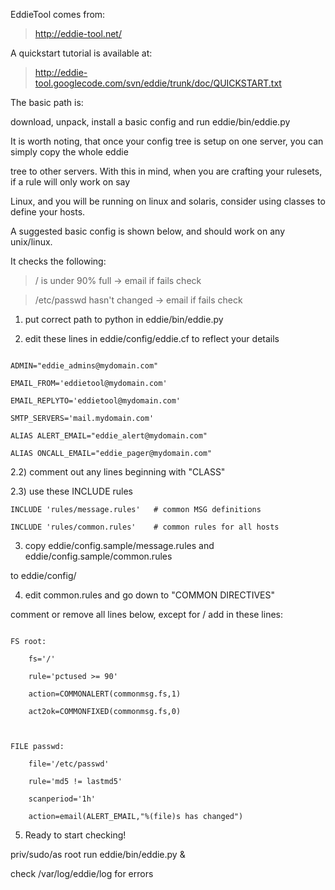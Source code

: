 EddieTool comes from:

> http://eddie-tool.net/



A quickstart tutorial is available at:

> http://eddie-tool.googlecode.com/svn/eddie/trunk/doc/QUICKSTART.txt



The basic path is:

download, unpack, install a basic config and run eddie/bin/eddie.py



It is worth noting, that once your config tree is setup on one server, you can simply copy the whole eddie

tree to other servers. With this in mind, when you are crafting your rulesets, if a rule will only work on say

Linux, and you will be running on linux and solaris, consider using classes to define your hosts.



A suggested basic config is shown below, and should work on any unix/linux.

It checks the following:

> / is under 90% full -> email if fails check

> /etc/passwd hasn't changed -> email if fails check





1) put correct path to python in eddie/bin/eddie.py

2) edit these lines in eddie/config/eddie.cf to reflect your details

```

ADMIN="eddie_admins@mydomain.com"

EMAIL_FROM='eddietool@mydomain.com'

EMAIL_REPLYTO='eddietool@mydomain.com'

SMTP_SERVERS='mail.mydomain.com'

ALIAS ALERT_EMAIL="eddie_alert@mydomain.com"

ALIAS ONCALL_EMAIL="eddie_pager@mydomain.com"

```

2.2) comment out any lines beginning with "CLASS"



2.3) use these INCLUDE rules

```
INCLUDE 'rules/message.rules'   # common MSG definitions

INCLUDE 'rules/common.rules'    # common rules for all hosts
```



3) copy eddie/config.sample/message.rules and eddie/config.sample/common.rules

to eddie/config/



4) edit common.rules and go down to "COMMON DIRECTIVES"



comment or remove all lines below, except for / add in these lines:

```

FS root:

    fs='/'

    rule='pctused >= 90'

    action=COMMONALERT(commonmsg.fs,1)

    act2ok=COMMONFIXED(commonmsg.fs,0)



FILE passwd:

    file='/etc/passwd'

    rule='md5 != lastmd5'

    scanperiod='1h'

    action=email(ALERT_EMAIL,"%(file)s has changed")

```



5) Ready to start checking!

priv/sudo/as root run eddie/bin/eddie.py &



check /var/log/eddie/log for errors